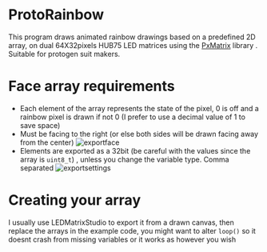 
# ProtoRainbow
This program draws animated rainbow drawings based on a predefined 2D array, on dual 64X32pixels HUB75 LED matrices using the [PxMatrix](https://github.com/2dom/PxMatrix) library . Suitable for protogen suit makers.

# Face array requirements
- Each element of the array represents the state of the pixel, 0 is off and a rainbow pixel is drawn if not 0 (I prefer to use a decimal value of 1 to save space)
- Must be facing to the right (or else both sides will be drawn facing away from the center)
![exportface](https://user-images.githubusercontent.com/60218942/125164943-6427bf00-e1c7-11eb-8990-294b11c37ba3.PNG)
- Elements are exported as a 32bit (be careful with the values since the array is ```uint8_t```) , unless you change the variable type. Comma separated 
![exportsettings](https://user-images.githubusercontent.com/60218942/125164941-61c56500-e1c7-11eb-98ab-ff963e863252.PNG)

# Creating your array
I usually use LEDMatrixStudio to export it from a drawn canvas, then replace the arrays in the example code, you might want to alter ```loop()``` so it doesnt crash from missing variables or it works as however you wish

